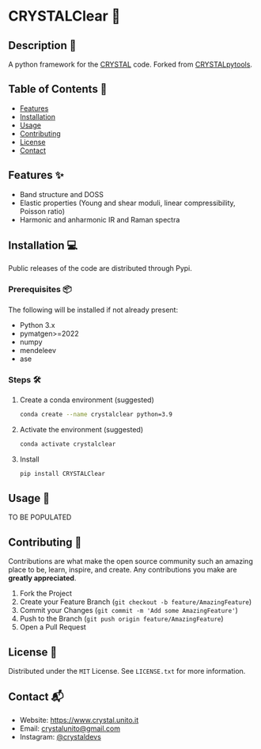 # CRYSTALClear 💎 

## Description 📄

A python framework for the [CRYSTAL](https://www.crystal.unito.it) code. Forked from [CRYSTALpytools](https://github.com/crystal-code-tools/CRYSTALpytools).

## Table of Contents 📑

- [Features](#features)
- [Installation](#installation)
- [Usage](#usage)
- [Contributing](#contributing)
- [License](#license)
- [Contact](#contact)

## Features ✨
- Band structure and DOSS
- Elastic properties (Young and shear moduli, linear compressibility, Poisson ratio) 
- Harmonic and anharmonic IR and Raman spectra
## Installation 💻
Public releases of the code are distributed through Pypi.
### Prerequisites 📦
The following will be installed if not already present:
- Python 3.x
- pymatgen>=2022
- numpy
- mendeleev
- ase
### Steps 🛠️

1. Create a conda environment (suggested)
	```sh
	conda create --name crystalclear python=3.9		
	```
2. Activate the environment (suggested)
    ```sh
    conda activate crystalclear
    ```
3. Install
    ```sh
    pip install CRYSTALClear
    ```

## Usage 🚀
TO BE POPULATED 

## Contributing 🤝
Contributions are what make the open source community such an amazing place to be, learn, inspire, and create. Any contributions you make are  **greatly appreciated**.
1.  Fork the Project
2.  Create your Feature Branch (`git checkout -b feature/AmazingFeature`)
3.  Commit your Changes (`git commit -m 'Add some AmazingFeature'`)
4.  Push to the Branch (`git push origin feature/AmazingFeature`)
5.  Open a Pull Request

## License 📜
Distributed under the  `MIT`  License. See  `LICENSE.txt`  for more information.

## Contact 📬
- Website: https://www.crystal.unito.it
- Email: crystalunito@gmail.com
- Instagram:  [@crystaldevs](https://www.instagram.com/crystaldevs/)


